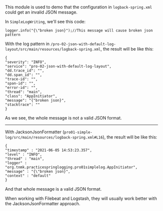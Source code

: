 This module is used to demo that the configuration in `logback-spring.xml` could get an invalid JSON message.

In `SimpleLogWriting`, we'll see this code:
```
logger.info("{\"broken json}");//This message will cause broken json pattern
```

With the log pattern in `/pro-02-json-with-default-log-layout/src/main/resources/logback-spring.xml`, the result will be like this:
```
{
"severity": "INFO",
"service": "pro-02-json-with-default-log-layout",
"dd.trace_id": "",
"dd.span_id": "",
"trace-id": "",
"span-id": "",
"error-id": "",
"thread": "main",
"class": "AppInitiator",
"message": "{"broken json}",
"stacktrace": ""
}
```
As we see, the whole message is not a valid JSON format.
 
------------------------------------------------------------------------------------------------

With JacksonJsonFormatter (`pro01-simple-log/src/main/resources/logback-spring.xml#L16`), the result will be like this:
```
{
"timestamp" : "2021-06-05 14:53:23.357",
"level" : "INFO",
"thread" : "main",
"logger" : "org.tnmk.practicespringlogging.pro01simplelog.AppInitiator",
"message" : "{\"broken json}",
"context" : "default"
}
```
And that whole message is a valid JSON format.

When working with Filebeat and Logstash, they will usually work better with the JacksonJsonFormatter approach.


